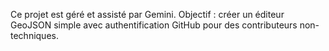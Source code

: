 Ce projet est géré et assisté par Gemini. Objectif : créer un éditeur GeoJSON simple avec authentification GitHub pour des contributeurs non-techniques.